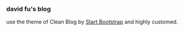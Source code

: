 ### david fu's blog

use the theme of Clean Blog by [Start Bootstrap](http://startbootstrap.com/) and highly customed.
